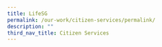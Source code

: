 ```yaml
---
title: LifeSG
permalink: /our-work/citizen-services/permalink/
description: ""
third_nav_title: Citizen Services
---
```

